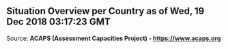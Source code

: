 ## Situation Overview per Country as of Wed, 19 Dec 2018 03:17:23 GMT

Source: **ACAPS (Assessment Capacities Project) - https://www.acaps.org**